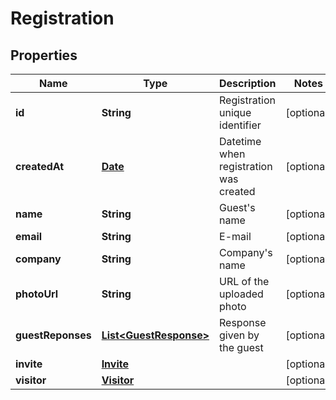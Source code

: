 

# Registration

## Properties

Name | Type | Description | Notes
------------ | ------------- | ------------- | -------------
**id** | **String** | Registration unique identifier |  [optional]
**createdAt** | [**Date**](Date.md) | Datetime when registration was created |  [optional]
**name** | **String** | Guest&#39;s name |  [optional]
**email** | **String** | E-mail |  [optional]
**company** | **String** | Company&#39;s name |  [optional]
**photoUrl** | **String** | URL of the uploaded photo |  [optional]
**guestReponses** | [**List&lt;GuestResponse&gt;**](GuestResponse.md) | Response given by the guest |  [optional]
**invite** | [**Invite**](Invite.md) |  |  [optional]
**visitor** | [**Visitor**](Visitor.md) |  |  [optional]




